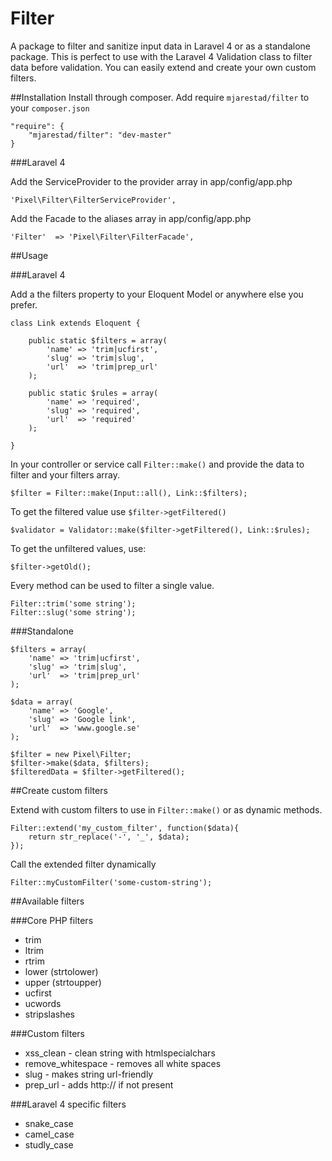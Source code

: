 Filter
==============

A package to filter and sanitize input data in Laravel 4 or as a standalone package.
This is perfect to use with the Laravel 4 Validation class to filter data before validation.
You can easily extend and create your own custom filters.

##Installation
Install through composer. Add require <code>mjarestad/filter</code> to your <code>composer.json</code>

    "require": {
        "mjarestad/filter": "dev-master"
    }
    
###Laravel 4

Add the ServiceProvider to the provider array in app/config/app.php

    'Pixel\Filter\FilterServiceProvider',
    
Add the Facade to the aliases array in app/config/app.php

    'Filter'  => 'Pixel\Filter\FilterFacade',

##Usage

###Laravel 4

Add a the filters property to your Eloquent Model or anywhere else you prefer.

    class Link extends Eloquent {
    
        public static $filters = array(
            'name' => 'trim|ucfirst',
            'slug' => 'trim|slug',
            'url'  => 'trim|prep_url'
        );
        
        public static $rules = array(
            'name' => 'required',
            'slug' => 'required',
            'url'  => 'required'
        );
        
    }
    
In your controller or service call <code>Filter::make()</code> and provide the data to filter and your filters array.

    $filter = Filter::make(Input::all(), Link::$filters);
    
To get the filtered value use <code>$filter->getFiltered()</code>

    $validator = Validator::make($filter->getFiltered(), Link::$rules);
    
To get the unfiltered values, use:

    $filter->getOld();
    
Every method can be used to filter a single value.

    Filter::trim('some string');
    Filter::slug('some string');
    
###Standalone

    $filters = array(
        'name' => 'trim|ucfirst',
        'slug' => 'trim|slug',
        'url'  => 'trim|prep_url'
    );
    
    $data = array(
        'name' => 'Google',
        'slug' => 'Google link',
        'url'  => 'www.google.se'
    );
    
    $filter = new Pixel\Filter;
    $filter->make($data, $filters);
    $filteredData = $filter->getFiltered();
    
##Create custom filters

Extend with custom filters to use in <code>Filter::make()</code> or as dynamic methods.

    Filter::extend('my_custom_filter', function($data){
        return str_replace('-', '_', $data);
    });
    
Call the extended filter dynamically

    Filter::myCustomFilter('some-custom-string');
    
##Available filters

###Core PHP filters

* trim
* ltrim
* rtrim
* lower (strtolower)
* upper (strtoupper)
* ucfirst
* ucwords
* stripslashes

###Custom filters

* xss_clean - clean string with htmlspecialchars
* remove_whitespace - removes all white spaces
* slug - makes string url-friendly
* prep_url - adds http:// if not present

###Laravel 4 specific filters

* snake_case
* camel_case
* studly_case
